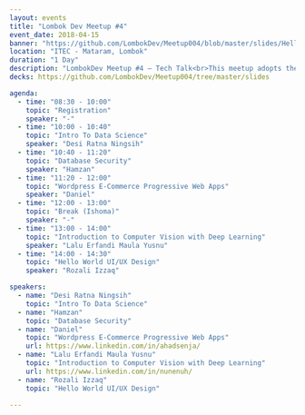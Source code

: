 ```yaml
---
layout: events
title: "Lombok Dev Meetup #4"
event_date: 2018-04-15
banner: "https://github.com/LombokDev/Meetup004/blob/master/slides/Hello%20World%20UI%20UX%20Design/2.jpg?raw=true"
location: "ITEC - Mataram, Lombok"
duration: "1 Day"
description: "LombokDev Meetup #4 – Tech Talk<br>This meetup adopts the Tech Talk format, featuring 30–60 minute presentations that explore technical topics in greater depth than lightning talks, but still without requiring hands-on participation. The event will run for 2 hours (excluding breaks), with up to 3 speakers each given a 40-minute slot including Q&A. An additional 30 minutes is reserved for flexibility, allowing speakers to request a few extra minutes in advance. In total, the session may run up to 2.5 hours, ensuring a balance of in-depth discussion and interactive exchange."
decks: https://github.com/LombokDev/Meetup004/tree/master/slides

agenda:
  - time: "08:30 - 10:00"
    topic: "Registration"
    speaker: "-"
  - time: "10:00 - 10:40"
    topic: "Intro To Data Science"
    speaker: "Desi Ratna Ningsih"
  - time: "10:40 - 11:20"
    topic: "Database Security"
    speaker: "Hamzan"
  - time: "11:20 - 12:00"
    topic: "Wordpress E-Commerce Progressive Web Apps"
    speaker: "Daniel"
  - time: "12:00 - 13:00"
    topic: "Break (Ishoma)"
    speaker: "-"
  - time: "13:00 - 14:00"
    topic: "Introduction to Computer Vision with Deep Learning"
    speaker: "Lalu Erfandi Maula Yusnu"
  - time: "14:00 - 14:30"
    topic: "Hello World UI/UX Design"
    speaker: "Rozali Izzaq"

speakers:
  - name: "Desi Ratna Ningsih"
    topic: "Intro To Data Science"
  - name: "Hamzan"
    topic: "Database Security"
  - name: "Daniel"
    topic: "Wordpress E-Commerce Progressive Web Apps"
    url: https://www.linkedin.com/in/ahadsenja/
  - name: "Lalu Erfandi Maula Yusnu"
    topic: "Introduction to Computer Vision with Deep Learning"
    url: https://www.linkedin.com/in/nunenuh/
  - name: "Rozali Izzaq"
    topic: "Hello World UI/UX Design"

---
```


